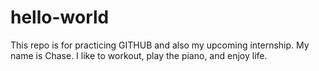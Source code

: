 # hello-world
This repo is for practicing GITHUB and also my upcoming internship.
My name is Chase. I like to workout, play the piano, and enjoy life.
